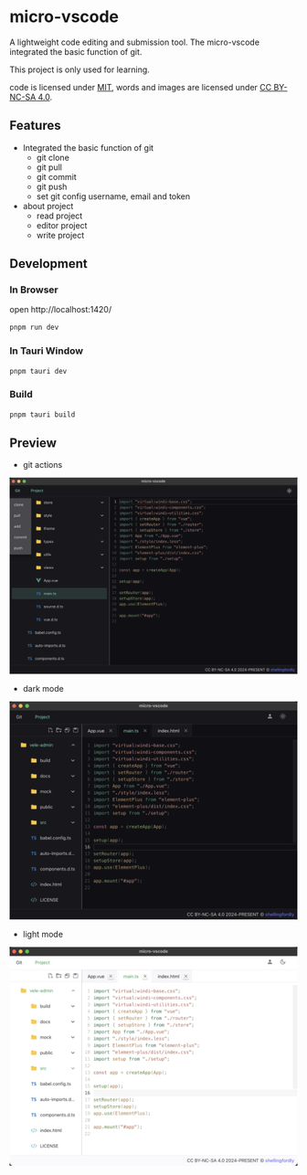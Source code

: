 # micro-vscode

A lightweight code editing and submission tool. The micro-vscode integrated the basic function of git.

This project is only used for learning.

code is licensed under [MIT](https://github.com/shellingfordly/micro-vscode/blob/main/LICENSE),
words and images are licensed under [CC BY-NC-SA 4.0](https://creativecommons.org/licenses/by-nc-sa/4.0/).

## Features

- Integrated the basic function of git
  - git clone
  - git pull
  - git commit
  - git push
  - set git config username, email and token
- about project
  - read project
  - editor project
  - write project

## Development

### In Browser

open http://localhost:1420/

```bash
pnpm run dev
```

### In Tauri Window

```bash
pnpm tauri dev
```

### Build

```bash
pnpm tauri build
```

## Preview

- git actions

![git](./public/git_dark.png)

- dark mode

![project_dark](./public/project_dark.png)

- light mode

![project_light](./public/project_light.png)
